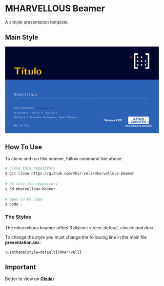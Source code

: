 # MHARVELLOUS Beamer
A simple presentation template.

## Main Style
<p align="center">
  <img src="./img/default.png" alt="Size Limit CLI" width="738">
</p>


## How To Use

To clone and run this beamer, follow command line above:

```bash
# Clone this repository
$ git clone https://github.com/mhar-vell/mharvellous-beamer

# Go into the repository
$ cd mharvellous-beamer

# Open on VS Code
$ code .

```
### The Styles
The mharvellous beamer offers 3 distinct styles: *default, classic and dark*.

To change the style you must change the following line in the main file **presentation.tex**:

`\usetheme[style=default]{mhar-vell}`


## Important
Better to view on **[Okular]**



[Okular]: https://okular.kde.org


